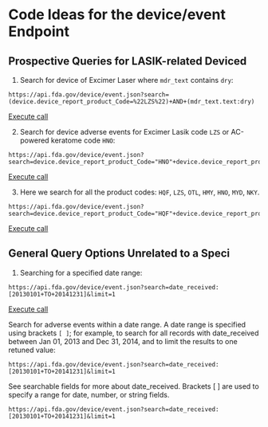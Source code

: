 # Code Ideas for the device/event Endpoint

## Prospective Queries for LASIK-related Deviced

1. Search for device of Excimer Laser where `mdr_text` contains `dry`:

```
https://api.fda.gov/device/event.json?search=(device.device_report_product_Code=%22LZS%22)+AND+(mdr_text.text:dry)
```

<a href='https://api.fda.gov/device/event.json?search=(device.device_report_product_Code=%22LZS%22)+AND+(mdr_text.text:dry)'>Execute call</a>

2. Search for device adverse events for Excimer Lasik code `LZS` or AC-powered keratome code `HNO`:

```
https://api.fda.gov/device/event.json?search=device.device_report_product_Code="HNO"+device.device_report_product_Code="LZS"
```

<a href='https://api.fda.gov/device/event.json?search=device.device_report_product_Code="HNO"+device.device_report_product_Code="LZS"'>Execute call</a>

3. Here we search for all the product codes: `HQF`, `LZS`, `OTL`, `HMY`, `HNO`, `MYD`, `NKY`.

```
https://api.fda.gov/device/event.json?search=device.device_report_product_Code="HQF"+device.device_report_product_Code="LZS"+device.device_report_product_Code="OTL"+device.device_report_product_Code="HMY"+device.device_report_product_Code="HNO"+device.device_report_product_Code="MYD"+device.device_report_product_Code="NKY"
```

<a href='https://api.fda.gov/device/event.json?search=device.device_report_product_Code="HQF"+device.device_report_product_Code="LZS"+device.device_report_product_Code="OTL"+device.device_report_product_Code="HMY"+device.device_report_product_Code="HNO"+device.device_report_product_Code="MYD"+device.device_report_product_Code="NKY"'>Execute call</a>

## General Query Options Unrelated to a Speci

1. Searching for a specified date range:

```
https://api.fda.gov/device/event.json?search=date_received:[20130101+TO+20141231]&limit=1
```

<a href='https://api.fda.gov/device/event.json?search=date_received:[20130101+TO+20141231]&limit=1'>Execute call</a>

Search for adverse events within a date range. A date range is specified using brackets `[ ]`; for example, to search for all records with date\_received between
Jan 01, 2013 and Dec 31, 2014, and to limit the results to one retuned value:

`https://api.fda.gov/device/event.json?search=date_received:[20130101+TO+20141231]&limit=1`

See searchable fields for more about date\_received. Brackets [ ] are used to specify a range for date, number, or string fields.

`https://api.fda.gov/device/event.json?search=date_received:[20130101+TO+20141231]&limit=1`


